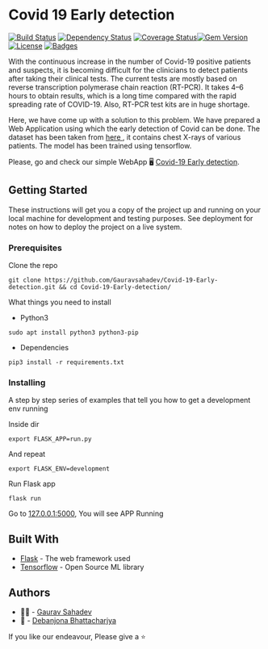 # Covid 19 Early detection

[![Build Status](http://img.shields.io/travis/badges/badgerbadgerbadger.svg?style=flat-square)](https://travis-ci.org/badges/badgerbadgerbadger) [![Dependency Status](http://img.shields.io/gemnasium/badges/badgerbadgerbadger.svg?style=flat-square)](https://gemnasium.com/badges/badgerbadgerbadger) [![Coverage Status](http://img.shields.io/coveralls/badges/badgerbadgerbadger.svg?style=flat-square)](https://coveralls.io/r/badges/badgerbadgerbadger)[![Gem Version](http://img.shields.io/gem/v/badgerbadgerbadger.svg?style=flat-square)](https://rubygems.org/gems/badgerbadgerbadger) [![License](http://img.shields.io/:license-mit-blue.svg?style=flat-square)](http://badges.mit-license.org) [![Badges](http://img.shields.io/:badges-9/9-ff6799.svg?style=flat-square)](https://github.com/badges/badgerbadgerbadger)

With the continuous increase in the number of Covid-19 positive patients and suspects, it is becoming difficult for the clinicians to detect patients after taking their clinical tests. The current tests are mostly based on reverse transcription polymerase chain reaction (RT-PCR). It takes 4–6 hours to obtain results, which is a long time compared with the rapid spreading rate of COVID-19. Also, RT-PCR test kits are in huge shortage.

Here, we have come up with a solution to this problem. We have prepared a Web Application using which the early detection of Covid can be done.
The dataset has been taken from [here ](https://github.com/ieee8023/covid-chestxray-dataset)  , it contains chest X-rays of various patients. The model has been trained using tensorflow.

Please, go and check our simple WebApp :desktop_computer: [Covid-19 Early detection](http://covid19-early-detection.herokuapp.com/).


## Getting Started

These instructions will get you a copy of the project up and running on your local machine for development and testing purposes. See deployment for notes on how to deploy the project on a live system.

### Prerequisites

Clone the repo 
```
git clone https://github.com/Gauravsahadev/Covid-19-Early-detection.git && cd Covid-19-Early-detection/
```
What things you need to install
* Python3
```
sudo apt install python3 python3-pip
```
* Dependencies
```
pip3 install -r requirements.txt
```
### Installing

A step by step series of examples that tell you how to get a development env running

Inside dir
```
export FLASK_APP=run.py
```

And repeat
```
export FLASK_ENV=development
```
Run Flask app
```
flask run
```
Go to [127.0.0.1:5000](127.0.0.1:5000), You will see APP Running

## Built With

* [Flask](https://g.co/kgs/bDNDHj) - The web framework used
* [Tensorflow](https://g.co/kgs/kXV43E) - Open Source ML library

<!-- ## Contributing

Please read for details on our code of conduct, and the process for submitting pull requests to us. -->
 

## Authors

*  :man_technologist: - [Gaurav Sahadev](https://github.com/Gauravsahadev)
*  :girl: - [Debanjona Bhattacharjya](https://github.com/DEBANJANAB)

If you like our endeavour, Please give a :star:

